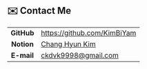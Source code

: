 ## ✉️ Contact Me

|            |                                                                                                         |
| :--------: | ------------------------------------------------------------------------------------------------------- |
| **GitHub** | <https://github.com/KimBiYam>                                                                           |
| **Notion** | [Chang Hyun Kim](https://kimbiyam.notion.site/kimbiyam/Chang-Hyun-Kim-403adccc944746adb66a8df8742fd41d) |
| **E-mail** | ckdvk9998@gmail.com                                                                                     |